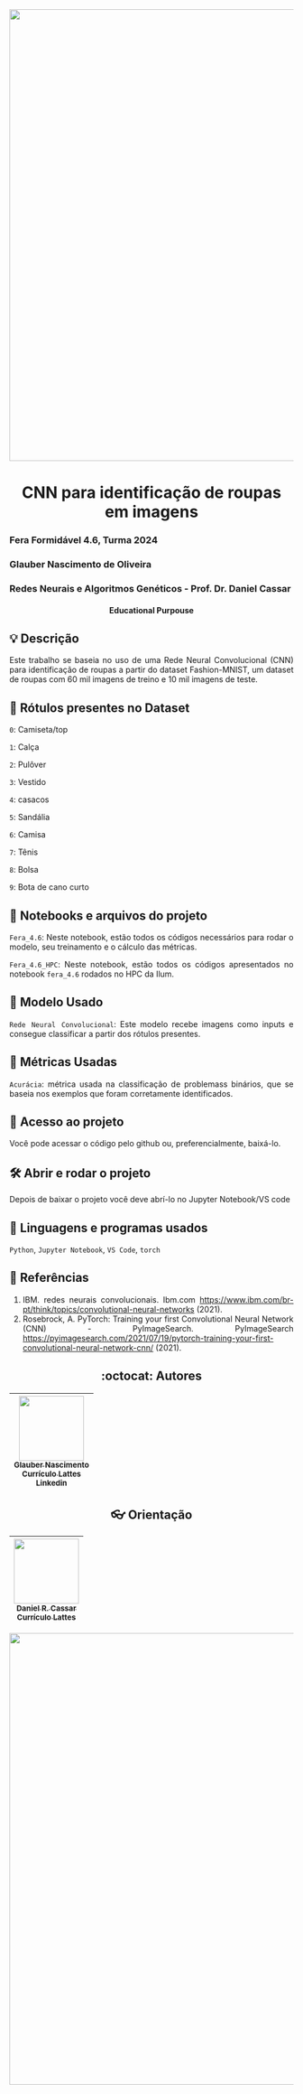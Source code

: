 <div align="center">

<img loading="lazy" src="https://github.com/Glaubernaoli/PCD---GenomeIdentifier/assets/172425065/bcfc56a4-b124-4988-88b4-e860cb438f27" width=800>

</div>

<h1 align="center"> CNN para identificação de roupas em imagens </h1>

### Fera Formidável 4.6, Turma 2024
### Glauber Nascimento de Oliveira  
### Redes Neurais e Algoritmos Genéticos -  Prof. Dr. Daniel Cassar

 <h4 align="center"> 
     Educational Purpouse
</h4>

<h2 align="left"> 💡 Descrição </h2>

<div align="justify">
Este trabalho se baseia no uso de uma Rede Neural Convolucional (CNN) para identificação de roupas a partir do dataset Fashion-MNIST, um dataset de roupas com 60 mil imagens de treino e 10 mil imagens de teste.
</div>

<h2 align="left"> 🏹 Rótulos presentes no Dataset </h2>

<div align="justify">

`0`: Camiseta/top

`1`: Calça

`2`: Pulôver

`3`: Vestido

`4`: casacos

`5`: Sandália

`6`: Camisa

`7`: Tênis

`8`: Bolsa

`9`: Bota de cano curto

</div>


<h2 align="left"> 📔 Notebooks e arquivos do projeto </h2>

<div align="justify">

`Fera_4.6`: Neste notebook, estão todos os códigos necessários para rodar o modelo, seu treinamento e o cálculo das métricas.

`Fera_4.6_HPC`: Neste notebook, estão todos os códigos apresentados no notebook `fera_4.6` rodados no HPC da Ilum.

</div>

<h2 align="left"> 🤖 Modelo Usado </h2>

<div align="justify">

 `Rede Neural Convolucional`: Este modelo recebe imagens como inputs e consegue classificar a partir dos rótulos presentes. 

</div>

<h2 align="left"> 🧰 Métricas Usadas </h2>

<div align="justify">

`Acurácia`: métrica usada na classificação de problemass binários, que se baseia nos exemplos que foram corretamente identificados.

</div>

<h2 align="left"> 📁 Acesso ao projeto </h2>

<div align="justify">

Você pode acessar o código pelo github ou, preferencialmente, baixá-lo.

</div>

<h2 align="left"> 🛠️ Abrir e rodar o projeto </h2>

<div align="justify">

Depois de baixar o projeto você deve abrí-lo no Jupyter Notebook/VS code

</div>

<h2 align="left"> 📓 Linguagens e programas usados </h2>

<div align="justify">

`Python`, `Jupyter Notebook`, `VS Code`, `torch` 

</div>

<h2 align="left"> 📖 Referências </h2>

<div align="justify">

1. IBM. redes neurais convolucionais. Ibm.com https://www.ibm.com/br-pt/think/topics/convolutional-neural-networks (2021).
2. Rosebrock, A. PyTorch: Training your first Convolutional Neural Network (CNN) - PyImageSearch. PyImageSearch https://pyimagesearch.com/2021/07/19/pytorch-training-your-first-convolutional-neural-network-cnn/ (2021).

</div>

<h2 align="center"> :octocat:  Autores </h2>

<div align="center">
 
|  [<img loading="lazy" src="https://github.com/user-attachments/assets/0c4d1ac3-f05b-499f-8618-bfaf749b3504" width=115><br><sub>Glauber Nascimento</sub>](https://github.com/Glaubernaoli)<br> [<sub>Currículo Lattes</sub>](http://lattes.cnpq.br/0913262665776521)<br> [<sub>Linkedin</sub>](https://www.linkedin.com/in/glauber-naoli/) |
| :---: |

</div>

<h2 align="center"> 👓  Orientação </h2>

<div align="center">
 
| [<img loading="lazy" src="https://github.com/user-attachments/assets/463d4753-7fa4-4a42-aa54-409e4150bb51" width=115><br> <sub>Daniel R. Cassar </sub>](https://github.com/drcassar)<br> [<sub>Currículo Lattes</sub>](http://lattes.cnpq.br/1717397276752482) | 
| :---: | 

</div>

<div align="center">
 
<img loading="lazy" src="https://github.com/Glaubernaoli/PCD---GenomeIdentifier/assets/172425065/6c9216ea-0cdb-4dac-aac5-445d505b2804" width=800>

</div>

